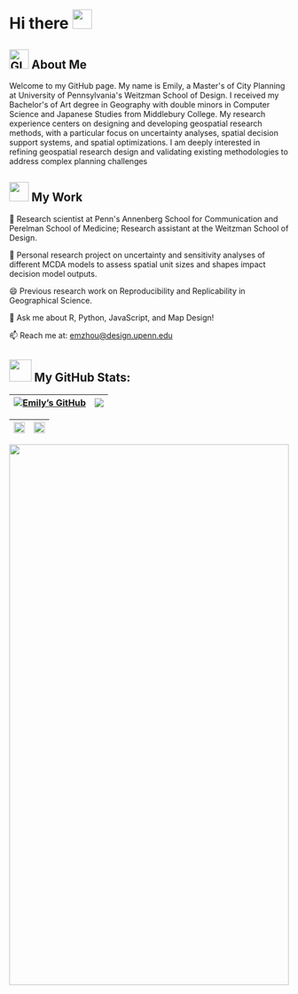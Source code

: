 # Hi there  <img src="https://github.com/TheDudeThatCode/TheDudeThatCode/blob/master/Assets/Hi.gif" width="35" />


## <img alt="GIF" src="https://github.com/TheDudeThatCode/TheDudeThatCode/blob/master/Assets/hmm.gif" width="35" />  About Me 

Welcome to my GitHub page. My name is Emily, a Master's of City Planning at University of Pennsylvania's Weitzman School of Design. I received my Bachelor's of Art degree in Geography with double minors in Computer Science and Japanese Studies from Middlebury College. My research experience centers on designing and developing geospatial research methods, with a particular focus on uncertainty analyses, spatial decision support systems, and spatial optimizations. I am deeply interested in refining geospatial research design and validating existing methodologies to address complex planning challenges 

## <img src="https://github.com/TheDudeThatCode/TheDudeThatCode/blob/master/Assets/happy.gif" width="35" /> My Work
 🤔 Research scientist at Penn's Annenberg School for Communication and Perelman School of Medicine; Research assistant at the Weitzman School of Design. 

🌱 Personal research project on uncertainty and sensitivity analyses of different MCDA models to assess spatial unit sizes and shapes impact decision model outputs.

 😄 Previous research work on Reproducibility and Replicability in Geographical Science.

 💬 Ask me about R, Python, JavaScript, and Map Design! 

 📫 Reach me at: emzhou@design.upenn.edu
  
## <img src='https://media1.giphy.com/media/du3J3cXyzhj75IOgvA/giphy.gif?cid=ecf05e47x2g034i9pzwtzzsd3xgg2w9nr94t4tflbbgo3008&rid=giphy.gif' width='40' /> My GitHub Stats: 

|  <a href="https://github.com/anuraghazra/github-readme-stats"><img align="center" src="https://github-readme-stats.vercel.app/api?username=emilyzhou112&hide=stars&show_icons=true&theme=transparent&bg_color=00000000&rank_icon=github&custom_title=Emily's%20%GitHub%20%Record&line_height=24&hide_border=true&title_color=9AB8D4&icon_color=9AB8D4&text_color=E38D8C" alt="Emily’s GitHub" /></a> |<a href="https://github.com/anuraghazra/github-readme-stats"><img align="center" src="https://github-readme-stats.vercel.app/api/top-langs/?username=emilyzhou112&layout=compact&theme=transparent&bg_color=00000000&size_weight=0.3&count_weight=0.7&langs_count=6&card_width=450&hide_border=true&title_color=9AB8D4&icon_color=9AB8D4&text_color=E38D8C" /></a> |
| ------------- | ------------- | 



| <a href="https://git.io/streak-stats"><img align="center" img width="100%" src="https://streak-stats.demolab.com/?user=emilyzhou112&theme=default&ring=9AB8D4&fire=9AB8D4&currStreakLabel=9AB8D4&sideLabels=E38D8C&dates=E38D8C" /></a> | <img src="https://github-readme-activity-graph.vercel.app/graph?username=emilyzhou112&theme=react-dark&bg_color=FFFFFF&hide_border=true&title_color=9AB8D4&line=E38D8C&point=9AB8D4&color=9AB8D4" width="100%"/> |
| ------------- | ------------- | 






<img src="https://github.com/TheDudeThatCode/TheDudeThatCode/blob/master/Assets/dino.gif" width="100%" height="50%" />  

